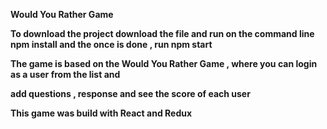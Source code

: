 **Would You Rather Game** 

**To download the project download the file and run on the command line npm install and the once is done , run npm start**

**The game is based on the Would You Rather Game , where you can login as a user from the list and**

**add questions , response and see the score of each user**

 **This game was build with React and Redux**
